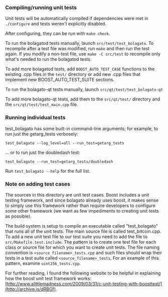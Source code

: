 ### Compiling/running unit tests

Unit tests will be automatically compiled if dependencies were met in `./configure`
and tests weren't explicitly disabled.

After configuring, they can be run with `make check`.

To run the bolagatod tests manually, launch `src/test/test_bolagato`. To recompile
after a test file was modified, run `make` and then run the test again. If you
modify a non-test file, use `make -C src/test` to recompile only what's needed
to run the bolagatod tests.

To add more bolagatod tests, add `BOOST_AUTO_TEST_CASE` functions to the existing
.cpp files in the `test/` directory or add new .cpp files that
implement new BOOST_AUTO_TEST_SUITE sections.

To run the bolagato-qt tests manually, launch `src/qt/test/test_bolagato-qt`

To add more bolagato-qt tests, add them to the `src/qt/test/` directory and
the `src/qt/test/test_main.cpp` file.

### Running individual tests

test_bolagato has some built-in command-line arguments; for
example, to run just the getarg_tests verbosely:

    test_bolagato --log_level=all --run_test=getarg_tests

... or to run just the doubledash test:

    test_bolagato --run_test=getarg_tests/doubledash

Run `test_bolagato --help` for the full list.

### Note on adding test cases

The sources in this directory are unit test cases.  Boost includes a
unit testing framework, and since bolagato already uses boost, it makes
sense to simply use this framework rather than require developers to
configure some other framework (we want as few impediments to creating
unit tests as possible).

The build system is setup to compile an executable called "test_bolagato"
that runs all of the unit tests.  The main source file is called
test_bitcoin.cpp. To add a new unit test file to our test suite you need
to add the file to `src/Makefile.test.include`. The pattern is to create
one test file for each class or source file for which you want to create
unit tests.  The file naming convention is `<source_filename>_tests.cpp`
and such files should wrap their tests in a test suite
called `<source_filename>_tests`. For an example of this pattern,
examine `uint256_tests.cpp`.

For further reading, I found the following website to be helpful in
explaining how the boost unit test framework works:
[http://www.alittlemadness.com/2009/03/31/c-unit-testing-with-boosttest/](http://archive.is/dRBGf).

